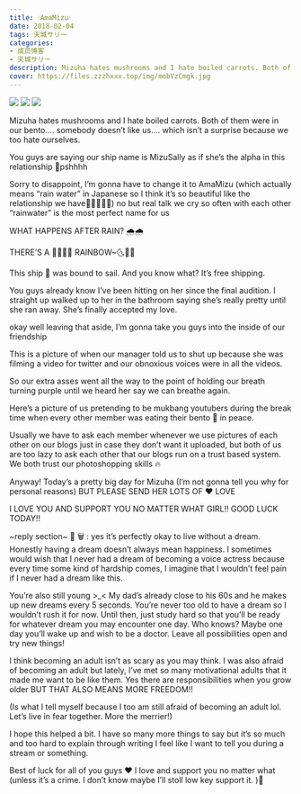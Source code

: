 ```yaml
---
title: 💧AmaMizu💧
date: 2018-02-04
tags: 天城サリー
categories: 
- 成员博客
- 天城サリー
description: Mizuha hates mushrooms and I hate boiled carrots. Both of them were in our bento.... somebody doesn’t like us.... which isn’t a surprise because we too hate ourselves.You guys are saying our ship n...
cover: https://files.zzzhxxx.top/img/mobVzCmgk.jpg 
---
```

![](https://files.zzzhxxx.top/img/mobVzCmgk.jpg)
![](https://files.zzzhxxx.top/img/moblMiBRv.jpg)
![](https://files.zzzhxxx.top/img/mobyfnCEH.jpg)


Mizuha hates mushrooms and I hate boiled carrots. Both of them were in our bento.... somebody doesn’t like us.... which isn’t a surprise because we too hate ourselves.


You guys are saying our ship name is MizuSally as if she’s the alpha in this relationship 👭pshhhh 


Sorry to disappoint, I’m gonna have to change it to AmaMizu (which actually means “rain water” in Japanese so I think it’s so beautiful like the relationship we have🧚🏻‍♂️🧚‍♀️) no but real talk we cry so often with each other “rainwater” is the most perfect name for us 


WHAT HAPPENS AFTER RAIN? 🌧🌧


THERE’S A 🌈🌈🌈🌈 RAINBOW~🌜🌈🌛


This ship 🚢 was bound to sail. And you know what?
It’s free shipping. 


You guys already know I’ve been hitting on her since the final audition. I straight up walked up to her in the bathroom saying she’s really pretty until she ran away. She’s finally accepted my love. 


okay well leaving that aside, I’m gonna take you guys into the inside of our friendship 


This is a picture of when our manager told us to shut up because she was filming a video for twitter and our obnoxious voices were in all the videos.

So our extra asses went all the way to the point of holding our breath turning purple until we heard her say we can breathe again.



Here’s a picture of us pretending to be mukbang youtubers during the break time when every other member was eating their bento 🍱 in peace.  


Usually we have to ask each member whenever we use pictures of each other on our blogs just in case they don’t want it uploaded, but both of us are too lazy to ask each other that our blogs run on a trust based system. We both trust our photoshopping skills 🔥


Anyway! Today’s a pretty big day for Mizuha (I’m not gonna tell you why for personal reasons) BUT PLEASE SEND HER LOTS OF ❤️ LOVE 


I LOVE YOU AND SUPPORT YOU NO MATTER WHAT GIRL!! GOOD LUCK TODAY!!





~reply section~
🍪 🗑 : yes it’s perfectly okay to live without a dream. Honestly having a dream doesn’t always mean happiness. I sometimes would wish that I never had a dream of becoming a voice actress because every time some kind of hardship comes, I imagine that I wouldn’t feel pain if I never had a dream like this. 

You’re also still young >_< My dad’s already close to his 60s and he makes up new dreams every 5 seconds. You’re never too old to have a dream so I wouldn’t rush it for now. Until then, just study hard so that you’ll be ready for whatever dream you may encounter one day. Who knows? Maybe one day you’ll wake up and wish to be a doctor. Leave all possibilities open and try new things! 

I think becoming an adult isn’t as scary as you may think. I was also afraid of becoming an adult but lately, I’ve met so many motivational adults that it made me want to be like them. Yes there are responsibilities when you grow older BUT THAT ALSO MEANS MORE FREEDOM!! 

(Is what I tell myself because I too am still afraid of becoming an adult lol. Let’s live in fear together. More the merrier!) 

I hope this helped a bit. I have so many more things to say but it’s so much and too hard to explain through writing I feel like I want to tell you during a stream or something. 

Best of luck for all of you guys ❤️ I love and support you no matter what (unless it’s a crime. I don’t know maybe I’ll stoll low key support it. )🤔



